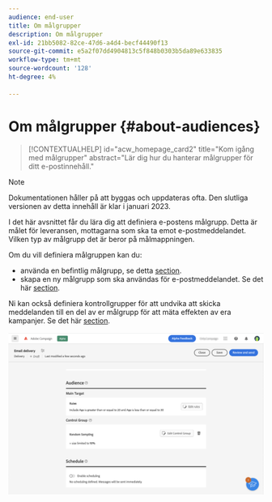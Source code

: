 ```yaml
---
audience: end-user
title: Om målgrupper
description: Om målgrupper
exl-id: 21bb5082-82ce-47d6-a4d4-becf44490f13
source-git-commit: e5a2f07dd4904813c5f848b0303b5da89e633835
workflow-type: tm+mt
source-wordcount: '128'
ht-degree: 4%

---
```


# Om målgrupper {#about-audiences}

>[!CONTEXTUALHELP]
>id="acw_homepage_card2"
>title="Kom igång med målgrupper"
>abstract="Lär dig hur du hanterar målgrupper för ditt e-postinnehåll."

>[!NOTE]
>
>Dokumentationen håller på att byggas och uppdateras ofta. Den slutliga versionen av detta innehåll är klar i januari 2023.

<!--
Audience only created for the delivery, not available later-->


<!--
Three ways:
* existing audience

Campaign or AEP Audiences

* create new on the fly

query like AEP segment builder (same component with campaign data)

* import from file

show use case with a new audience creation (or import from file?)

control groups like acc: exract, random, based on attribute
-->

I det här avsnittet får du lära dig att definiera e-postens målgrupp. Detta är målet för leveransen, mottagarna som ska ta emot e-postmeddelandet. Vilken typ av målgrupp det är beror på målmappningen.

Om du vill definiera målgruppen kan du:

* använda en befintlig målgrupp, se detta [section](add-audience.md).
* skapa en ny målgrupp som ska användas för e-postmeddelandet. Se det här [section](segment-builder.md).

Ni kan också definiera kontrollgrupper för att undvika att skicka meddelanden till en del av er målgrupp för att mäta effekten av era kampanjer. Se det här [section](control-group.md).

![](assets/about-audience.png)
